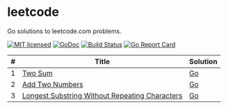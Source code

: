 # leetcode
Go solutions to leetcode.com problems.

[![MIT licensed](https://img.shields.io/badge/license-MIT-blue.svg)](LICENSE)
[![GoDoc](https://godoc.org/github.com/yuhu/leetcode?status.png)](https://godoc.org/github.com/yuhu/leetcode)
[![Build Status](https://travis-ci.org/yuhu/leetcode.svg?branch=master)](https://travis-ci.org/yuhu/leetcode)
[![Go Report Card](https://goreportcard.com/badge/github.com/yuhu/leetcode)](https://goreportcard.com/report/github.com/yuhu/leetcode)

| # | Title | Solution |
|---| ----- | -------- |
| 1 | [Two Sum](https://leetcode.com/problems/two-sum/) | [Go](problems/1.TwoSum/twosum.go) |
| 2 | [Add Two Numbers](https://leetcode.com/problems/add-two-numbers/) | [Go](problems/2.AddTwoNumbers/add_two_numbers.go) |
| 3 | [Longest Substring Without Repeating Characters](https://leetcode.com/problems/longest-substring-without-repeating-characters/) | [Go](problems/3.LongestSubstr/) |
